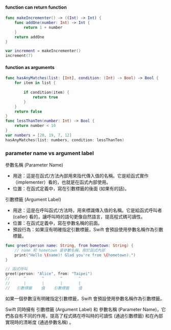 #### function can return function

```swift
func makeIncrementer() -> ((Int) -> Int) {
    func addOne(number: Int) -> Int {
        return 1 + number
    }    
    return addOne  
}

var increment = makeIncrementer()
increment(7)
```

#### function as arguments

```swift
func hasAnyMatches(list: [Int], condition: (Int) -> Bool) -> Bool {
    for item in list {
        
        if condition(item) {
            return true
        }
    }
    return false
}
func lessThanTen(number: Int) -> Bool {
    return number < 10
}
var numbers = [20, 19, 7, 12]
hasAnyMatches(list: numbers, condition: lessThanTen)
```

### parameter name vs argument label

參數名稱 (Parameter Name)

- 用途：這是在函式/方法內部用來指代傳入值的名稱。它是給函式實作（implementer）看的，也就是在函式內部使用。
- 位置：在函式定義中，寫在引數標籤的後面 (如果有的話)。

引數標籤 (Argument Label)

- 用途：這是在呼叫函式/方法時，用來標識傳入值的名稱。它是給函式呼叫者 (caller) 看的，讓呼叫時的語句更像自然語言，提高程式碼可讀性。
- 位置：在函式定義中，寫在參數名稱的前面。
- 預設行為：如果沒有明確指定引數標籤，Swift 會預設使用參數名稱作為引數標籤。

```swift
func greet(person name: String, from hometown: String) {
    // name 和 hometown 是參數名稱，用於函式內部
    print("Hello \(name)! Glad you're from \(hometown).")
}

// 函式呼叫
greet(person: "Alice", from: "Taipei")
//      ^       ^       ^       ^
//      |       |       |       |
//   引數標籤    值    引數標籤    值
```

如果一個參數沒有明確指定引數標籤，Swift 會預設使用參數名稱作為引數標籤。

Swift 同時擁有 引數標籤 (Argument Label) 和 參數名稱 (Parameter Name)，它們各自有不同的作用，提高了程式碼在呼叫時的可讀性 (通過引數標籤) 和在內部實現時的清晰度 (通過參數名稱) 。
